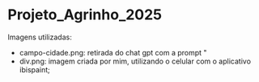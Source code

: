 # Projeto_Agrinho_2025

Imagens utilizadas:
- campo-cidade.png: retirada do chat gpt com a prompt "
- div.png: imagem criada por mim, utilizando o celular com o aplicativo ibispaint;